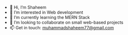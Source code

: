 - 👋 Hi, I’m Shaheem
- 👀 I’m interested in Web development
- 🌱 I’m currently learning the MERN Stack
- 💞️ I’m looking to collaborate on small web-based projects
- 📫 Get in touch: muhammadshaheem77@gmail.com

<!---
Shaheem707/Shaheem707 is a ✨ special ✨ repository because its `README.md` (this file) appears on your GitHub profile.
You can click the Preview link to take a look at your changes.
--->
